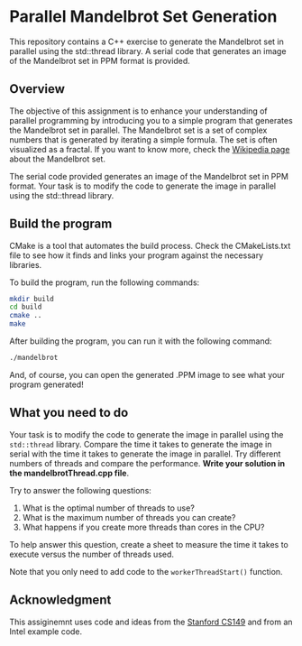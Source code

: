 # Parallel Mandelbrot Set Generation

This repository contains a C++ exercise to generate the Mandelbrot set in parallel using the std::thread library. A serial code that generates an image of the Mandelbrot set in PPM format is provided.

## Overview

The objective of this assignment is to enhance your understanding of parallel programming by introducing you to a simple program that generates the Mandelbrot set in parallel. The Mandelbrot set is a set of complex numbers that is generated by iterating a simple formula. The set is often visualized as a fractal. If you want to know more, check the [Wikipedia page](https://en.wikipedia.org/wiki/Mandelbrot_set) about the Mandelbrot set.

The serial code provided generates an image of the Mandelbrot set in PPM format. Your task is to modify the code to generate the image in parallel using the std::thread library.

## Build the program

CMake is a tool that automates the build process. Check the CMakeLists.txt file to see how it finds and links your program against the necessary libraries.

To build the program, run the following commands:

```sh
mkdir build
cd build
cmake ..
make
```

After building the program, you can run it with the following command:

```sh
./mandelbrot
```

And, of course, you can open the generated .PPM image to see what your program generated!

## What you need to do

Your task is to modify the code to generate the image in parallel using the `std::thread` library. Compare the time it takes to generate the image in serial with the time it takes to generate the image in parallel. Try different numbers of threads and compare the performance. **Write your solution in the mandelbrotThread.cpp file**.

Try to answer the following questions:

1. What is the optimal number of threads to use?
2. What is the maximum number of threads you can create?
3. What happens if you create more threads than cores in the CPU?

To help answer this question, create a sheet to measure the time it takes to execute versus the number of threads used.

Note that you only need to add code to the `workerThreadStart()` function.

## Acknowledgment

This assiginemnt uses code and ideas from the [Stanford CS149](https://github.com/stanford-cs149/asst1) and from an Intel example code.
